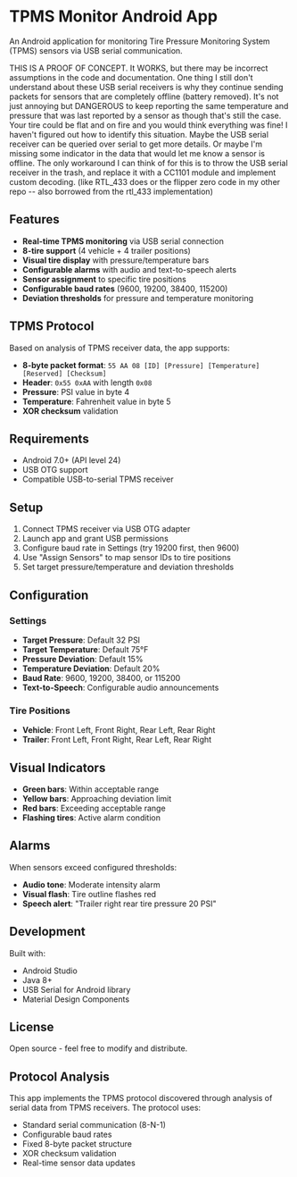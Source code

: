 # TPMS Monitor Android App

An Android application for monitoring Tire Pressure Monitoring System (TPMS) sensors via USB serial communication.

THIS IS A PROOF OF CONCEPT. It WORKS, but there may be incorrect assumptions in the code and documentation. One thing I still don't understand about these USB serial receivers is why they continue sending packets for sensors that are completely offline (battery removed). It's not just annoying but DANGEROUS to keep reporting the same temperature and pressure that was last reported by a sensor as though that's still the case. Your tire could be flat and on fire and you would think everything was fine! I haven't figured out how to identify this situation. Maybe the USB serial receiver can be queried over serial to get more details. Or maybe I'm missing some indicator in the data that would let me know a sensor is offline.  The only workaround I can think of for this is to throw the USB serial receiver in the trash, and replace it with a CC1101 module and implement custom decoding. (like RTL_433 does or the flipper zero code in my other repo -- also borrowed from the rtl_433 implementation)

## Features

- **Real-time TPMS monitoring** via USB serial connection
- **8-tire support** (4 vehicle + 4 trailer positions)
- **Visual tire display** with pressure/temperature bars
- **Configurable alarms** with audio and text-to-speech alerts
- **Sensor assignment** to specific tire positions
- **Configurable baud rates** (9600, 19200, 38400, 115200)
- **Deviation thresholds** for pressure and temperature monitoring

## TPMS Protocol

Based on analysis of TPMS receiver data, the app supports:
- **8-byte packet format**: `55 AA 08 [ID] [Pressure] [Temperature] [Reserved] [Checksum]`
- **Header**: `0x55 0xAA` with length `0x08`
- **Pressure**: PSI value in byte 4
- **Temperature**: Fahrenheit value in byte 5
- **XOR checksum** validation

## Requirements

- Android 7.0+ (API level 24)
- USB OTG support
- Compatible USB-to-serial TPMS receiver

## Setup

1. Connect TPMS receiver via USB OTG adapter
2. Launch app and grant USB permissions
3. Configure baud rate in Settings (try 19200 first, then 9600)
4. Use "Assign Sensors" to map sensor IDs to tire positions
5. Set target pressure/temperature and deviation thresholds

## Configuration

### Settings
- **Target Pressure**: Default 32 PSI
- **Target Temperature**: Default 75°F
- **Pressure Deviation**: Default 15%
- **Temperature Deviation**: Default 20%
- **Baud Rate**: 9600, 19200, 38400, or 115200
- **Text-to-Speech**: Configurable audio announcements

### Tire Positions
- **Vehicle**: Front Left, Front Right, Rear Left, Rear Right
- **Trailer**: Front Left, Front Right, Rear Left, Rear Right

## Visual Indicators

- **Green bars**: Within acceptable range
- **Yellow bars**: Approaching deviation limit
- **Red bars**: Exceeding acceptable range
- **Flashing tires**: Active alarm condition

## Alarms

When sensors exceed configured thresholds:
- **Audio tone**: Moderate intensity alarm
- **Visual flash**: Tire outline flashes red
- **Speech alert**: "Trailer right rear tire pressure 20 PSI"

## Development

Built with:
- Android Studio
- Java 8+
- USB Serial for Android library
- Material Design Components

## License

Open source - feel free to modify and distribute.

## Protocol Analysis

This app implements the TPMS protocol discovered through analysis of serial data from TPMS receivers. The protocol uses:
- Standard serial communication (8-N-1)
- Configurable baud rates
- Fixed 8-byte packet structure
- XOR checksum validation
- Real-time sensor data updates
